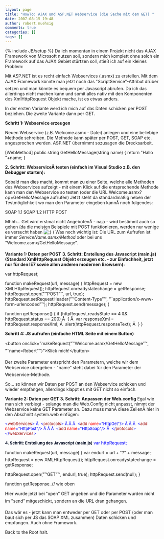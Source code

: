 ```yaml
---
layout: page
title: "HowTo: AJAX und ASP.NET Webservice (die Sache mit dem GET) "
date: 2007-08-15 19:48
author: robert.muehsig
comments: true
categories: []
tags: []
---
```

{% include JB/setup %}
Da ich momentan in einem Projekt nicht das AJAX Framework von Microsoft nutzen soll, sondern mich komplett ohne solch ein Framework auf das AJAX Gebiet stürtzen soll, stieß ich auf ein kleines Problem:

Mit ASP.NET ist es recht einfach Webservices (.asmx) zu erstellen. Mit dem AJAX Framework könnte man jetzt noch das "ScriptService”-Attribut drüber setzen und man könnte es bequem per Javascript abrufen. Da ich das allerdings nicht machen kann und somit alles nativ mit den Komponenten des XmlHttpRequest Objekt mache, ist es etwas anders.

In der ersten Variante werd ich mich auf das Daten schicken per POST beziehen. Die zweite Variante dann per GET.

<strong>Schritt 1: Webservice erzeugen</strong>

Neuen Webservice (z.B. Welcome.asmx - Datei) anlegen und eine beliebige Methode schreiben. Die Methode kann später per POST, GET, SOAP etc. angesprochen werden. ASP.NET übernimmt sozusagen die Drecksarbeit.

[WebMethod]
public string GetHelloMessage(string name)
{
return "Hallo "+name;
}

<strong>2. Schritt: WebserviceÂ testen (einfach im Visual Studio z.B. den Debugger starten):</strong>

Sobald man dies macht, kommt man zu einer Seite, welche alle Methoden des Webservices aufzeigt - mit einem Klick auf die entsprechende Methode kann man den Webservice so testen (oder die URL Welcome.asmx?op=GetHelloMessage aufrufen)
Jetzt steht da standardmäßig neben der Testmöglichkeit wo man den Parameter eingeben kannÂ noch folgendes:

SOAP 1.1
SOAP 1.2
HTTP POST

Mhhh... Get wird erstmal nicht AngebotenÂ - naja - wird bestimmt auch so gehen (da die meisten Beispiele mit POST funktionieren, werden nur wenige es versucht haben <img src="http://code-inside.de/blog/wp-includes/images/smilies/icon_wink.gif" alt=";)" class="wp-smiley" /> )
Was noch wichtig ist: Die URL zum Aufrufen ist immer <em>ServiceName.asmx/Method</em> oder bei uns "Welcome.asmx/GetHelloMessage”.

<strong>Variante 1: Daten per POST</strong>
<strong>3. Schritt: Erstellung des Javascript (main.js) (Standard XmlHttpRequest Objekt erzeugen etc. - zur Einfachheit, jetzt nur für den IE7 sowie allen anderen modernen Browsern):</strong>

var httpRequest;

function makeRequest(url, message)
{
httpRequest = new XMLHttpRequest();
httpRequest.onreadystatechange = getResponse;
httpRequest.open(”™POST”™, url, true);
httpRequest.setRequestHeader(”™Content-Type”™, ”˜application/x-www-form-urlencoded”™);
httpRequest.send(message);
}

function getResponse()
{
if (httpRequest.readyState == 4 &amp;&amp; httpRequest.status == 200)
Â  {
Â  var responseXml = httpRequest.responseXml;
Â  alert(httpRequest.responseText);
Â  }
}

<strong>Schritt 4: JS aufrufen (einfache HTML Seite mit einem Button)</strong>

&lt;button onclick=”makeRequest(”™Welcome.asmx/GetHelloMessage”™, ”˜name=Robert”™)”&gt;Klick mich!&lt;/button&gt;

Der zweite Parameter entspricht den Parametern, welche wir dem Webservice übergeben - "name” steht dabei für den Parameter der Webservice-Methode.

So... so können wir Daten per POST an den Webservice schicken und wieder empfangen, allerdings klappt es mit GET nicht so einfach.

<strong>Variante 2: Daten per GET</strong>
<strong>3. Schritt: Anpassen der Web.config</strong>
Egal wie man sich verbiegt - solange man die Web.Config nicht anpasst, nimmt der Webservice keine GET Parameter an.
Dazu muss manÂ diese ZeilenÂ hier in den Abschnitt system.web einfügen:

<font color="#0000ff"><font size="2">&lt;<font color="#a31515">webServices</font></font><font size="2"><font color="#0000ff">&gt;
Â  &lt;</font><font color="#a31515">protocols</font></font><font size="2"><font color="#0000ff">&gt;
Â Â Â  &lt;</font><font color="#a31515">add</font><font color="#0000ff"> </font><font color="#ff0000">name</font><font color="#0000ff">=</font>"<font color="#0000ff">HttpGet</font>"</font><font size="2"><font color="#0000ff">/&gt;
Â Â Â  &lt;</font><font color="#a31515">add</font><font color="#0000ff"> </font><font color="#ff0000">name</font><font color="#0000ff">=</font>"<font color="#0000ff">HttpPost</font>"</font><font size="2"><font color="#0000ff">/&gt;
Â Â Â  &lt;</font><font color="#a31515">add</font><font color="#0000ff"> </font><font color="#ff0000">name</font><font color="#0000ff">=</font>"<font color="#0000ff">HttpSoap</font>"</font><font size="2"><font color="#0000ff">/&gt;
Â  &lt;/</font><font color="#a31515">protocols</font></font><font size="2"><font color="#0000ff">&gt;
&lt;/</font><font color="#a31515">webServices</font><font color="#0000ff">&gt;</font></font></font>

<font color="#0000ff"><strong><font size="2" color="#050d24">4. Schritt: Erstellung des Javascript (main.js)</font></strong></font><font color="#0000ff"> </font><font color="#0000ff">var httpRequest;

</font>function makeRequest(url, message)
{
var endurl = url + "?” + message;
httpRequest = new XMLHttpRequest();
httpRequest.onreadystatechange = getResponse;

httpRequest.open(”™GET”™, endurl, true);
httpRequest.send(null);
}

function getResponse..// wie oben

Hier wurde jetzt bei "open” GET angeben und die Parameter wurden nicht im "send” mitgeschickt, sondern an die URL dran gehangen.

Das wär es - jetzt kann man entweder per GET oder per POST (oder man baut sich per JS das SOAP XML zusammen) Daten schicken und empfangen. Auch ohne Framework.

Back to the Root halt.
